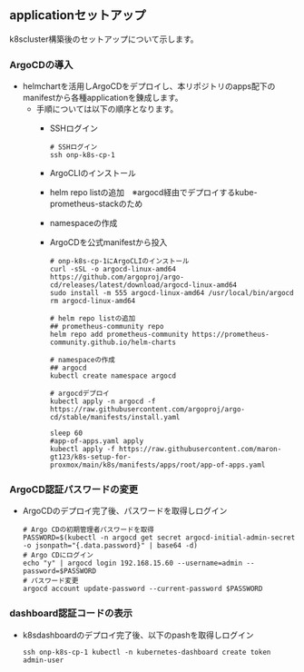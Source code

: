 ## applicationセットアップ<br>
k8scluster構築後のセットアップについて示します。<br>

### ArgoCDの導入<br>
* helmchartを活用しArgoCDをデプロイし、本リポジトリのapps配下のmanifestから各種applicationを錬成します。
  * 手順については以下の順序となります。
    * SSHログイン
    
          # SSHログイン
          ssh onp-k8s-cp-1
          
    * ArgoCLIのインストール
    * helm repo listの追加　※argocd経由でデプロイするkube-prometheus-stackのため
    * namespaceの作成
    * ArgoCDを公式manifestから投入
          
          # onp-k8s-cp-1にArgoCLIのインストール
          curl -sSL -o argocd-linux-amd64 https://github.com/argoproj/argo-cd/releases/latest/download/argocd-linux-amd64
          sudo install -m 555 argocd-linux-amd64 /usr/local/bin/argocd
          rm argocd-linux-amd64
          
          # helm repo listの追加
          ## prometheus-community repo
          helm repo add prometheus-community https://prometheus-community.github.io/helm-charts
          
          # namespaceの作成
          ## argocd
          kubectl create namespace argocd
           
          # argocdデプロイ
          kubectl apply -n argocd -f https://raw.githubusercontent.com/argoproj/argo-cd/stable/manifests/install.yaml
          
          sleep 60
          #app-of-apps.yaml apply
          kubectl apply -f https://raw.githubusercontent.com/maron-gt123/k8s-setup-for-proxmox/main/k8s/manifests/apps/root/app-of-apps.yaml

### ArgoCD認証パスワードの変更
* ArgoCDのデプロイ完了後、パスワードを取得しログイン

      # Argo CDの初期管理者パスワードを取得
      PASSWORD=$(kubectl -n argocd get secret argocd-initial-admin-secret -o jsonpath="{.data.password}" | base64 -d)
      # Argo CDにログイン
      echo "y" | argocd login 192.168.15.60 --username=admin --password=$PASSWORD
      # パスワード変更
      argocd account update-password --current-password $PASSWORD

### dashboard認証コードの表示<br>
* k8sdashboardのデプロイ完了後、以下のpashを取得しログイン

      ssh onp-k8s-cp-1 kubectl -n kubernetes-dashboard create token admin-user
